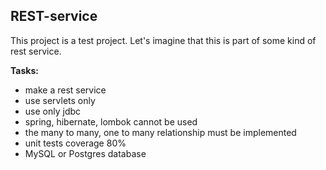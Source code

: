 ## REST-service

This project is a test project. Let's imagine that this is part of some kind of rest service.

**Tasks:**

* make a rest service
* use servlets only
* use only jdbc
* spring, hibernate, lombok cannot be used
* the many to many, one to many relationship must be implemented
* unit tests coverage 80%
* MySQL or Postgres database
